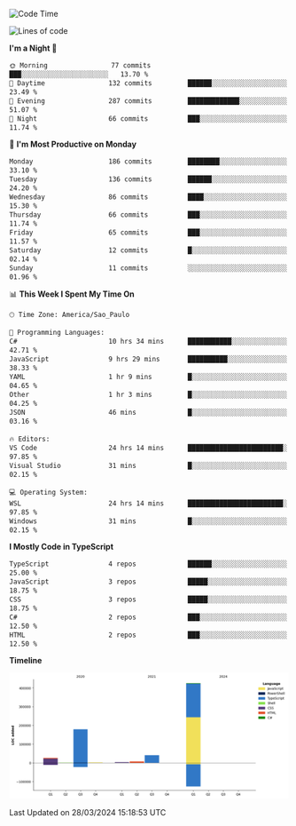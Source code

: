 <!--START_SECTION:waka-->
![Code Time](http://img.shields.io/badge/Code%20Time-2%2C397%20hrs%2038%20mins-blue)

![Lines of code](https://img.shields.io/badge/From%20Hello%20World%20I%27ve%20Written-683.4%20thousand%20lines%20of%20code-blue)

**I'm a Night 🦉** 

```text
🌞 Morning                77 commits          ███░░░░░░░░░░░░░░░░░░░░░░   13.70 % 
🌆 Daytime                132 commits         ██████░░░░░░░░░░░░░░░░░░░   23.49 % 
🌃 Evening                287 commits         █████████████░░░░░░░░░░░░   51.07 % 
🌙 Night                  66 commits          ███░░░░░░░░░░░░░░░░░░░░░░   11.74 % 
```
📅 **I'm Most Productive on Monday** 

```text
Monday                   186 commits         ████████░░░░░░░░░░░░░░░░░   33.10 % 
Tuesday                  136 commits         ██████░░░░░░░░░░░░░░░░░░░   24.20 % 
Wednesday                86 commits          ████░░░░░░░░░░░░░░░░░░░░░   15.30 % 
Thursday                 66 commits          ███░░░░░░░░░░░░░░░░░░░░░░   11.74 % 
Friday                   65 commits          ███░░░░░░░░░░░░░░░░░░░░░░   11.57 % 
Saturday                 12 commits          █░░░░░░░░░░░░░░░░░░░░░░░░   02.14 % 
Sunday                   11 commits          ░░░░░░░░░░░░░░░░░░░░░░░░░   01.96 % 
```


📊 **This Week I Spent My Time On** 

```text
🕑︎ Time Zone: America/Sao_Paulo

💬 Programming Languages: 
C#                       10 hrs 34 mins      ███████████░░░░░░░░░░░░░░   42.71 % 
JavaScript               9 hrs 29 mins       ██████████░░░░░░░░░░░░░░░   38.33 % 
YAML                     1 hr 9 mins         █░░░░░░░░░░░░░░░░░░░░░░░░   04.65 % 
Other                    1 hr 3 mins         █░░░░░░░░░░░░░░░░░░░░░░░░   04.25 % 
JSON                     46 mins             █░░░░░░░░░░░░░░░░░░░░░░░░   03.16 % 

🔥 Editors: 
VS Code                  24 hrs 14 mins      ████████████████████████░   97.85 % 
Visual Studio            31 mins             █░░░░░░░░░░░░░░░░░░░░░░░░   02.15 % 

💻 Operating System: 
WSL                      24 hrs 14 mins      ████████████████████████░   97.85 % 
Windows                  31 mins             █░░░░░░░░░░░░░░░░░░░░░░░░   02.15 % 
```

**I Mostly Code in TypeScript** 

```text
TypeScript               4 repos             ██████░░░░░░░░░░░░░░░░░░░   25.00 % 
JavaScript               3 repos             █████░░░░░░░░░░░░░░░░░░░░   18.75 % 
CSS                      3 repos             █████░░░░░░░░░░░░░░░░░░░░   18.75 % 
C#                       2 repos             ███░░░░░░░░░░░░░░░░░░░░░░   12.50 % 
HTML                     2 repos             ███░░░░░░░░░░░░░░░░░░░░░░   12.50 % 
```



**Timeline**

![Lines of Code chart](https://raw.githubusercontent.com/jonhoffmam/jonhoffmam/master/assets/bar_graph.png)


 Last Updated on 28/03/2024 15:18:53 UTC
<!--END_SECTION:waka-->

